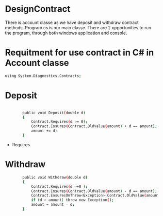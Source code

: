 # DesignContract


There is account classe as we have deposit and withdraw contract methods. Program.cs is our main classe. There are 2 opportunities to run the program, through both windows application and console.

# Requitment for use contract in C# in Account classe
```sh
using System.Diagnostics.Contracts;
```

# Deposit
```sh

        public void Deposit(double d)
        {
            Contract.Requires(d >= 0);
            Contract.Ensures(Contract.OldValue(amount) + d == amount);
            amount += d;
        }
```

- Requires 

# Withdraw
```sh
        public void Withdraw(double d)
        {
            Contract.Requires(d >=0 );
            Contract.Ensures(Contract.OldValue(amount) - d == amount);
            Contract.EnsuresOnThrow<Exception>(Contract.OldValue(amount) == amount);
            if (d > amount) throw new Exception();
            amount = amount - d;
        }
```
